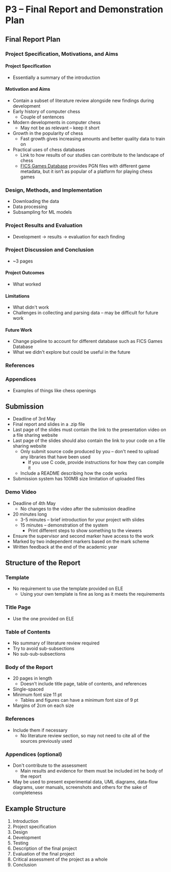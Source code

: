 # P3 – Final Report and Demonstration Plan

## Final Report Plan
### Project Specification, Motivations, and Aims
#### Project Specification
- Essentially a summary of the introduction
#### Motivation and Aims
- Contain a subset of literature review alongside new findings during development
- Early history of computer chess
	- Couple of sentences
- Modern developments in computer chess
	- May not be as relevant – keep it short
- Growth in the popularity of chess
	- Fast growth gives increasing amounts and better quality data to train on
- Practical uses of chess databases
	- Link to how results of our studies can contribute to the landscape of chess
	- [FICS Games Database](https://www.ficsgames.org/) provides PGN files with different game metadata, but it isn’t as popular of a platform for playing chess games
### Design, Methods, and Implementation
- Downloading the data
- Data processing
- Subsampling for ML models
### Project Results and Evaluation
- Development → results → evaluation for each finding
### Project Discussion and Conclusion
- ~3 pages
#### Project Outcomes
- What worked
#### Limitations
- What didn't work
- Challenges in collecting and parsing data – may be difficult for future work
#### Future Work
- Change pipeline to account for different database such as FICS Games Database
- What we didn't explore but could be useful in the future
### References
### Appendices
- Examples of things like chess openings

## Submission
- Deadline of 3rd May
- Final report and slides in a .zip file
- Last page of the slides must contain the link to the presentation video on a file sharing website
- Last page of the slides should also contain the link to your code on a file sharing website
	- Only submit source code produced by you – don't need to upload any libraries that have been used
		- If you use C code, provide instructions for how they can compile it
	- Include a README describing how the code works
- Submission system has 100MB size limitation of uploaded files
### Demo Video
- Deadline of 4th May
	- No changes to the video after the submission deadline
- 20 minutes long
	- 3-5 minutes – brief introduction for your project with slides
	- 15 minutes – demonstration of the system
		- Print different steps to show something to the viewers
- Ensure the supervisor and second marker have access to the work
- Marked by two independent markers based on the mark scheme
- Written feedback at the end of the academic year

## Structure of the Report
### Template
- No requirement to use the template provided on ELE
	- Using your own template is fine as long as it meets the requirements
### Title Page
- Use the one provided on ELE
### Table of Contents
- No summary of literature review required
- Try to avoid sub-subsections
- No sub-sub-subsections
### Body of the Report
- 20 pages in length
	- Doesn't include title page, table of contents, and references
- Single-spaced
- Minimum font size 11 pt
	- Tables and figures can have a minimum font size of 9 pt
- Margins of 2cm on each size
### References
- Include them if necessary
	- No literature review section, so may not need to cite all of the sources previously used
### Appendices (optional)
- Don't contribute to the assessment
	- Main results and evidence for them must be included int he body of the report
- May be used to present experimental data, UML diagrams, data-flow diagrams, user manuals, screenshots and others for the sake of completeness

## Example Structure
1. Introduction
2. Project specification
3. Design
4. Development
5. Testing
6. Description of the final project
7. Evaluation of the final project
8. Critical assessment of the project as a whole
9. Conclusion

